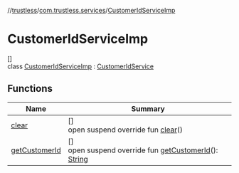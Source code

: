 //[trustless](../../../index.md)/[com.trustless.services](../index.md)/[CustomerIdServiceImp](index.md)

# CustomerIdServiceImp

[]\
class [CustomerIdServiceImp](index.md) : [CustomerIdService](../-customer-id-service/index.md)

## Functions

| Name | Summary |
|---|---|
| [clear](clear.md) | []<br>open suspend override fun [clear](clear.md)() |
| [getCustomerId](get-customer-id.md) | []<br>open suspend override fun [getCustomerId](get-customer-id.md)(): [String](https://kotlinlang.org/api/latest/jvm/stdlib/kotlin/-string/index.html) |
